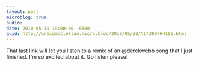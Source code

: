 ```yaml
---
layout: post
microblog: true
audio: 
date: 2010-05-19 19:00:00 -0500
guid: http://craigmcclellan.micro.blog/2010/05/20/t14380764106.html
---
```

That last link will let you listen to a remix of an @derekwebb song that I just finished.  I'm so excited about it. Go listen please!
